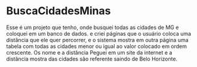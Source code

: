 # BuscaCidadesMinas
 Esse é um projeto que tenho, onde busquei todas as cidades de MG e coloquei em um banco de dados.
 e criei páginas que o usuário coloca uma distância que ele quer percorrer, e o sistema mostra em outra página 
 uma tabela com todas as cidades menor ou igual ao valor colocado em ordem crescente. Os nome e a distância Peguei 
 em um site da internet e a distância mostra das cidades são referente saindo de Belo Horizonte.
